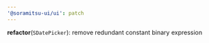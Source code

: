 ```yaml
---
'@soramitsu-ui/ui': patch
---
```


**refactor**(`SDatePicker`): remove redundant constant binary expression
